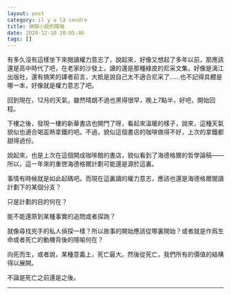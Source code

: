 ```yaml
---
layout: post
category: il y a là cendre
title: 偵探小說的隱喻
date: 2020-12-10 20:05:46
tags: []
---
```


有多久沒有這樣坐下來閱讀權力意志了，說起來，好像又想起了多年以前，那應該還是高中時代了吧，在老家的沙發上，讀的還是那種綠皮的尼采文集。好像是漓江出版社，還有搞笑的譯者前言，大抵是說自己太不適合尼采了……也不記得具體是哪一本，好像就是權力意志了吧。

回到現在，12月的天氣，雖然晴朗不過也黑得很早，晚上7點半，好吧，開始回程。

下樓之後，發現一樓的新華書店也開門了呀，看起來溫暖的樣子，說來，這種天氣貌似也適合喝盃熱拿鐵的吧。不過，貌似這個書店的咖啡做得不好，上次的拿鐵都甜得過份。

說起來，也是上次在這個開成咖啡館的書店，貌似看到了海德格爾的哲學論稿——所以，這一年來的重啓海德格爾計劃可能還是源於這裏。

事情有時候就是如此起碼吧。而現在這裏讀的權力意志，應該也還是海德格爾閱讀計劃下的某個分支？

只是計劃的目的何在？

能不能還原到某種事實的追問或者探詢？

就像尋找兇手的私人偵探一樣？所以故事的開始應該從哪裏開始？或者就是作爲生命或者死亡的動機背後的隱喻何在？

向死而生，或者說，某種意義上，死亡最大。然後從死亡，我們所有的價值的結構得以展開。

不論是死亡之前還是之後。


------






